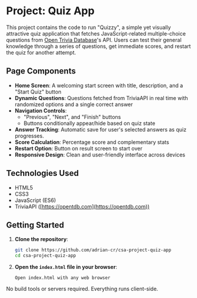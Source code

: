 # Project: Quiz App
This project contains the code to run "Quizzy", a simple yet visually attractive quiz application that fetches JavaScript-related multiple-choice questions from [Open Trivia Database](https://opentdb.com)'s API. Users can test their general knowledge through a series of questions, get immediate scores, and restart the quiz for another attempt.

## Page Components
* **Home Screen**: A welcoming start screen with title, description, and a "Start Quiz" button
* **Dynamic Questions**: Questions fetched from TriviaAPI in real time with randomized options and a single correct answer
* **Navigation Controls**:
  * "Previous", "Next", and "Finish" buttons
  * Buttons conditionally appear/hide based on quiz state
* **Answer Tracking**: Automatic save for user's selected answers as quiz progresses.
* **Score Calculation**: Percentage score and complementary stats
* **Restart Option**: Button on result screen to start over
* **Responsive Design**: Clean and user-friendly interface across devices

## Technologies Used
* HTML5
* CSS3
* JavaScript (ES6)
* TriviaAPI ([https://opentdb.com](https://opentdb.com))

## Getting Started
1. **Clone the repository**:

   ```bash
   git clone https://github.com/adrian-cr/csa-project-quiz-app
   cd csa-project-quiz-app
   ```

2. **Open the `index.html` file in your browser**:

   ```
   Open index.html with any web browser
   ```

No build tools or servers required. Everything runs client-side.

